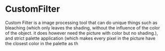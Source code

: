# CustomFilter
Custom Filter is a image processing tool that can do unique things such as bleaching (which only leaves the shading, without the influence of the color of the object. it does however need the picture with color but no shading.), and strict palette application (which makes every pixel in the picture have the closest color in the palette as th
